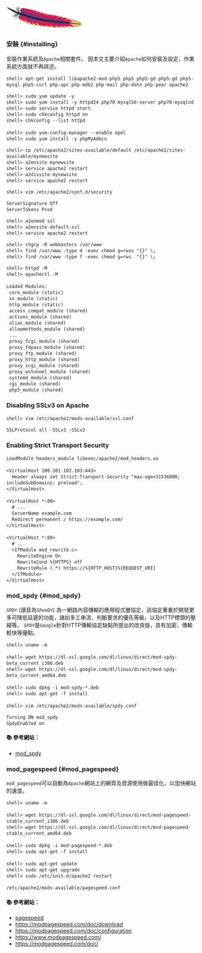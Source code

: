 <img src="https://raw.githubusercontent.com/docker-library/docs/master/httpd/logo.png" width="200">

### 安裝 {#installing}

安裝作業系統及`Apache`相關套件。
因本文主要介紹`Apache`如何安裝及設定，作業系統方面就不再詳述。

```
shell> apt-get install libapache2-mod-php5 php5 php5-gd php5-gd php5-mysql php5-curl php-apc php-mdb2 php-mail php-date php-pear apache2
```

```
shell> sudo yum update -y
shell> sudo yum install -y httpd24 php70 mysql56-server php70-mysqlnd
shell> sudo service httpd start
shell> sudo chkconfig httpd on
shell> chkconfig --list httpd

shell> sudo yum-config-manager --enable epel
shell> sudo yum install -y phpMyAdmin
```


```
shell> cp /etc/apache2/sites-available/default /etc/apache2/sites-available/mynewsite
shell> a2ensite mynewsite
shell> service apache2 restart
shell> a2dissite mynewsite
shell> service apache2 restart
```

```
shell> vim /etc/apache2/conf.d/security
```

```apacheconf
ServerSignature Off
ServerTokens Prod
```

```
shell> a2enmod ssl
shell> a2ensite default-ssl
shell> service apache2 restart
```

```
shell> chgrp -R webmasters /var/www
shell> find /var/www -type d -exec chmod g=rwxs "{}" \;
shell> find /var/www -type f -exec chmod g=rws  "{}" \;
```

```
shell> httpd -M
shell> apachectl -M

Loaded Modules:
 core_module (static)
 so_module (static)
 http_module (static)
 access_compat_module (shared)
 actions_module (shared)
 alias_module (shared)
 allowmethods_module (shared)
 ...
 proxy_fcgi_module (shared)
 proxy_fdpass_module (shared)
 proxy_ftp_module (shared)
 proxy_http_module (shared)
 proxy_scgi_module (shared)
 proxy_wstunnel_module (shared)
 systemd_module (shared)
 cgi_module (shared)
 php5_module (shared)
```

### Disabling SSLv3 on Apache
```
shell> vim /etc/apache2/mods-available/ssl.conf
```
```apacheconf
SSLProtocol all -SSLv3 -SSLv2
```

### Enabling Strict Transport Security

```apacheconf
LoadModule headers_module libexec/apache2/mod_headers.so

<VirtualHost 100.101.102.103:443>
  Header always set Strict-Transport-Security "max-age=31536000; includeSubDomains; preload";
</VirtualHost>

<VirtualHost *:80>
  # ...
  ServerName example.com
  Redirect permanent / https://example.com/
</VirtualHost>

<VirtualHost *:80>
  # ...
  <IfModule mod_rewrite.c>
    RewriteEngine On
    RewriteCond %{HTTPS} off
    RewriteRule (.*) https://%{HTTP_HOST}%{REQUEST_URI}
  </IfModule>
</VirtualHost>
```

### mod_spdy {#mod_spdy}

`SPDY` (讀音為`SPeeDY`) 為一網路內容傳輸的應用程式層協定，該協定著重於開發更多可降低延遲的功能，諸如多工串流、判斷要求的優先等級，以及HTTP標頭的壓縮等。
`SPDY`是`Google`針對HTTP傳輸協定缺點所提出的改良版，具有加密、傳輸較快等優點。

```
shell> uname -m

shell> wget https://dl-ssl.google.com/dl/linux/direct/mod-spdy-beta_current_i386.deb
shell> wget https://dl-ssl.google.com/dl/linux/direct/mod-spdy-beta_current_amd64.deb

shell> sudo dpkg -i mod-spdy-*.deb
shell> sudo apt-get -f install

shell> vim /etc/apache2/mods-available/spdy.conf
``` 

```apacheconf
Turning ON mod_spdy
SpdyEnabled on
```

#### :books: 參考網站：
- [mod_spdy](https://developers.google.com/speed/spdy/mod_spdy/)

### mod_pagespeed {#mod_pagespeed}

`mod_pagespeed`可以自動為`Apache`網站上的網頁及資源使用做最佳化，以加快網站的速度。

```
shell> uname -m

shell> wget https://dl-ssl.google.com/dl/linux/direct/mod-pagespeed-stable_current_i386.deb
shell> wget https://dl-ssl.google.com/dl/linux/direct/mod-pagespeed-stable_current_amd64.deb

shell> sudo dpkg -i mod-pagespeed-*.deb
shell> sudo apt-get -f install

shell> sudo apt-get update
shell> sudo apt-get upgrade
shell> sudo /etc/init.d/apache2 restart
```

`/etc/apache2/mods-available/pagespeed.conf`


#### :books: 參考網站：
- [pagespeed](https://developers.google.com/speed/pagespeed/module/)
- https://modpagespeed.com/doc/download
- https://modpagespeed.com/doc/configuration
- https://www.modpagespeed.com/
- https://modpagespeed.com/doc/



